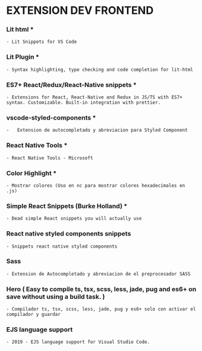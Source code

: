 
# EXTENSION DEV FRONTEND

### Lit html    *
    - Lit Snippets for VS Code


### Lit Plugin      *
    - Syntax highlighting, type checking and code completion for lit-html


### ES7+ React/Redux/React-Native snippets      *
    - Extensions for React, React-Native and Redux in JS/TS with ES7+ syntax. Customizable. Built-in integration with prettier.


### vscode-styled-components    *
    -   Extension de autocompletado y abreviacion para Styled Component


### React Native Tools  *
    - React Native Tools - Microsoft


### Color Highlight     *
    - Mostrar colores (Uso en nc para mostrar colores hexadecimales en .js)


### Simple React Snippets (Burke Holland)    *
    - Dead simple React snippets you will actually use


### React native styled components snippets 
    - Snippets react native styled components


### Sass    
    - Extension de Autocompletado y abreviacion de el preprocesador SASS


### Hero ( Easy to compile ts, tsx, scss, less, jade, pug and es6+ on save without using a build task. )
    - Compilador ts, tsx, scss, less, jade, pug y es6+ solo con activar el compilador y guardar 


### EJS language support
    - 2019 - EJS language support for Visual Studio Code.